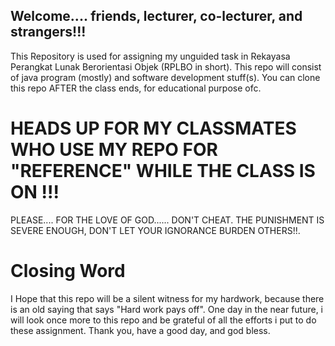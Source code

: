 ## Welcome.... friends, lecturer, co-lecturer, and strangers!!!
This Repository is used for assigning my unguided task in Rekayasa Perangkat Lunak Berorientasi Objek (RPLBO in short).
This repo will consist of java program (mostly) and software development stuff(s).
You can clone this repo AFTER the class ends, for educational purpose ofc.

# HEADS UP FOR MY CLASSMATES WHO USE MY REPO FOR "REFERENCE" WHILE THE CLASS IS ON !!!
PLEASE.... FOR THE LOVE OF GOD...... DON'T CHEAT. THE PUNISHMENT IS SEVERE ENOUGH, DON'T LET YOUR IGNORANCE BURDEN OTHERS!!.

# Closing Word
I Hope that this repo will be a silent witness for my hardwork, because there is an old saying that says "Hard work pays off".
One day in the near future, i will look once more to this repo and be grateful of all the efforts i put to do these assignment.
Thank you, have a good day, and god bless.
